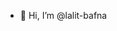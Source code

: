 - 👋 Hi, I’m @lalit-bafna

<!---
lalit-bafna/lalit-bafna is a ✨ special ✨ repository because its `README.md` (this file) appears on your GitHub profile.
You can click the Preview link to take a look at your changes.
--->

